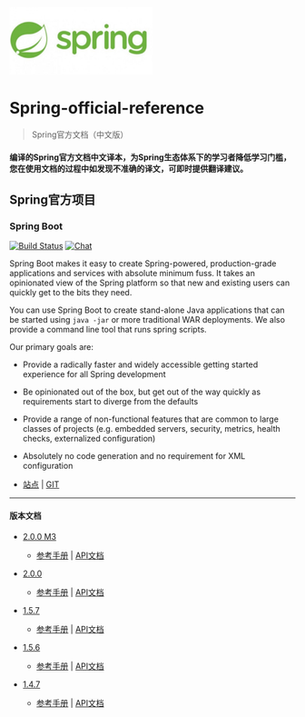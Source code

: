 <img src="img/Sping_Logo.jpg" width="50%" height="50%" />

# Spring-official-reference

> Spring官方文档（中文版）
#### 编译的Spring官方文档中文译本，为Spring生态体系下的学习者降低学习门槛，您在使用文档的过程中如发现不准确的译文，可即时提供翻译建议。

## Spring官方项目

### Spring Boot
[![Build Status](https://ci.spring.io/api/v1/teams/spring-boot/pipelines/spring-boot/jobs/build/badge)](https://ci.spring.io/teams/spring-boot/pipelines/spring-boot?groups=Build")   [![Chat](https://badges.gitter.im/JoinChat.svg)](https://gitter.im/spring-projects/spring-boot?utm_source=badge&utm_medium=badge&utm_campaign=pr-badge&utm_content=badge")

Spring Boot makes it easy to create Spring-powered, production-grade applications and
services with absolute minimum fuss. It takes an opinionated view of the Spring platform
so that new and existing users can quickly get to the bits they need.

You can use Spring Boot to create stand-alone Java applications that can be started using
`java -jar` or more traditional WAR deployments. We also provide a command line tool
that runs spring scripts.

Our primary goals are:

* Provide a radically faster and widely accessible getting started experience for all
Spring development
* Be opinionated out of the box, but get out of the way quickly as requirements start to
diverge from the defaults
* Provide a range of non-functional features that are common to large classes of projects
(e.g. embedded servers, security, metrics, health checks, externalized configuration)
* Absolutely no code generation and no requirement for XML configuration

* [站点](https://spring.io/projects/spring-boot) | [GIT](https://github.com/spring-projects/spring-boot)
-------
#### 版本文档
* [2.0.0 M3](https://github.com/caojiele/Spring-official-reference/blob/master/Spring%20Boot/version/documents/2.0.0-M3)
  * [参考手册](https://github.com/caojiele/Spring-official-reference/blob/master/Spring%20Boot/version/documents/2.0.0-M3/guide.md) | [API文档](https://github.com/caojiele/Spring-official-reference/blob/master/Spring%20Boot/version/documents/2.0.0-M3/API.md)
  
* [2.0.0](https://github.com/caojiele/Spring-official-reference/blob/master/Spring%20Boot/version/documents/2.0.0)
  * [参考手册](https://github.com/caojiele/Spring-official-reference/blob/master/Spring%20Boot/version/documents/2.0.0/guide.md) | [API文档](https://github.com/caojiele/Spring-official-reference/blob/master/Spring%20Boot/version/documents/2.0.0/API.md)

* [1.5.7](https://github.com/caojiele/Spring-official-reference/blob/master/Spring%20Boot/version/documents/1.5.7)
  * [参考手册](https://github.com/caojiele/Spring-official-reference/blob/master/Spring%20Boot/version/documents/1.5.7/guide.md) | [API文档](https://github.com/caojiele/Spring-official-reference/blob/master/Spring%20Boot/version/documents/1.5.7/API.md)
  
* [1.5.6](https://github.com/caojiele/Spring-official-reference/blob/master/Spring%20Boot/version/documents/1.5.6)
  * [参考手册](https://github.com/caojiele/Spring-official-reference/blob/master/Spring%20Boot/version/documents/1.5.6/guide.md) | [API文档](https://github.com/caojiele/Spring-official-reference/blob/master/Spring%20Boot/version/documents/1.5.6/API.md)
  
* [1.4.7](https://github.com/caojiele/Spring-official-reference/blob/master/Spring%20Boot/version/documents/1.4.7)
  * [参考手册](https://github.com/caojiele/Spring-official-reference/blob/master/Spring%20Boot/version/documents/1.4.7/guide.md) | [API文档](https://github.com/caojiele/Spring-official-reference/blob/master/Spring%20Boot/version/documents/1.4.7/API.md)
